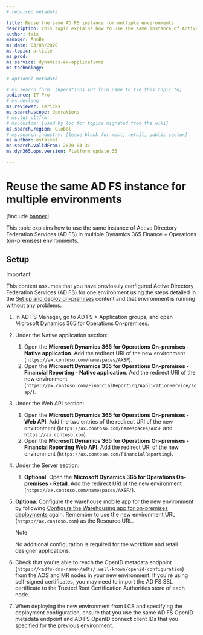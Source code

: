 ```yaml
---
# required metadata

title: Reuse the same AD FS instance for multiple environments
description: This topic explains how to use the same instance of Active Directory Federation Services (AD FS) in multiple Dynamics 365 Finance + Operations (on-premises) environments.
author: faix
manager: AnnBe
ms.date: 03/03/2020
ms.topic: article
ms.prod: 
ms.service: dynamics-ax-applications
ms.technology: 

# optional metadata

# ms.search.form: [Operations AOT form name to tie this topic to]
audience: IT Pro
# ms.devlang: 
ms.reviewer: sericks
ms.search.scope: Operations
# ms.tgt_pltfrm: 
# ms.custom: [used by loc for topics migrated from the wiki]
ms.search.region: Global
# ms.search.industry: [leave blank for most, retail, public sector]
ms.author: osfaixat
ms.search.validFrom: 2020-03-31 
ms.dyn365.ops.version: Platform update 33 

---
```


# Reuse the same AD FS instance for multiple environments

[!include [banner](../includes/banner.md)]

This topic explains how to use the same instance of Active Directory Federation Services (AD FS) in multiple Dynamics 365 Finance + Operations (on-premises) environments.

## Setup

>[!IMPORTANT]
> This content assumes that you have previosuly configured Active Directory Federation Services (AD FS) for one environment using the steps detailed in the [Set up and deploy on-premises](./setup-deploy-on-premises-environments.md) content and that environment is running without any problems.


1.  In AD FS Manager, go to AD FS > Application groups, and open Microsoft Dynamics 365 for Operations On-premises.
2.  Under the Native application section:
    1.  Open the **Microsoft Dynamics 365 for Operations On-premises - Native application**. Add the redirect URI of the new environment (`https://ax.contoso.com/namespaces/AXSF`).
    2.  Open the **Microsoft Dynamics 365 for Operations On-premises - Financial Reporting - Native application**. Add the redirect URI of the new environment (`https://ax.contoso.com/FinancialReporting/ApplicationService/soap/`).
3.  Under the Web API section:
    1.	Open the **Microsoft Dynamics 365 for Operations On-premises - Web API**. Add the two entries of the redirect URI of the new environment (`https://ax.contoso.com/namespaces/AXSF` and `https://ax.contoso.com`).
    2.  Open the **Microsoft Dynamics 365 for Operations On-premises - Financial Reporting Web API**. Add the redirect URI of the new environment (`https://ax.contoso.com/FinancialReporting`).
4.  Under the Server section:
    1.  **Optional**: Open the **Microsoft Dynamics 365 for Operations On-premises - Retail**. Add the redirect URI of the new environment (`https://ax.contoso.com/namespaces/AXSF/`).
5.  **Optiona**: Configure the warehouse mobile app for the new environment by following [Configure the Warehousing app for on-premises deployments](./warehousing-for-on-premise-deployments.md) again. Remember to use the new environment URL (`https://ax.contoso.com`) as the Resource URL.

    >[!Note]
    > No additional configuration is required for the workflow and retail designer applications.

6.  Check that you're able to reach the OpenID metadata endpoint (`https://<adfs-dns-name>/adfs/.well-known/openid-configuration`) from the AOS and MR nodes in your new environment. If you're using self-signed certificates, you may need to import the AD FS SSL certificate to the Trusted Root Certification Authorities store of each node. 
7.  When deploying the new environment from LCS and specifying the deployment configuration, ensure that you use the same AD FS OpenID metadata endpoint and AD FS OpenID connect client IDs that you specified for the previous environment. 

